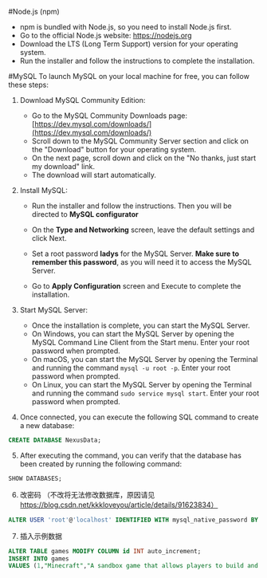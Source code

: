 #Node.js (npm)
- npm is bundled with Node.js, so you need to install Node.js first.
- Go to the official Node.js website: https://nodejs.org
- Download the LTS (Long Term Support) version for your operating system.
- Run the installer and follow the instructions to complete the installation.

#MySQL
To launch MySQL on your local machine for free, you can follow these steps:

1. Download MySQL Community Edition:
   - Go to the MySQL Community Downloads page: [https://dev.mysql.com/downloads/](https://dev.mysql.com/downloads/)
   - Scroll down to the MySQL Community Server section and click on the "Download" button for your operating system.
   - On the next page, scroll down and click on the "No thanks, just start my download" link.
   - The download will start automatically.

2. Install MySQL:
   - Run the installer and follow the instructions. Then you will be directed to **MySQL configurator**

   - On the **Type and Networking** screen, leave the default settings and click Next.
   - Set a root password **ladys** for the MySQL Server. **Make sure to remember this password**, as you will need it to access the MySQL Server.
   - Go to **Apply Configuration** screen and Execute to complete the installation.

3. Start MySQL Server:
   - Once the installation is complete, you can start the MySQL Server.
   - On Windows, you can start the MySQL Server by opening the MySQL Command Line Client from the Start menu. Enter your root password when prompted.
   - On macOS, you can start the MySQL Server by opening the Terminal and running the command `mysql -u root -p`. Enter your root password when prompted.
   - On Linux, you can start the MySQL Server by opening the Terminal and running the command `sudo service mysql start`. Enter your root password when prompted.

4. Once connected, you can execute the following SQL command to create a new database:

```sql
CREATE DATABASE NexusData;
```

5. After executing the command, you can verify that the database has been created by running the following command:

```sql
SHOW DATABASES;
```
6. 改密码 （不改将无法修改数据库，原因请见 https://blog.csdn.net/kkkloveyou/article/details/91623834）
```sql
ALTER USER 'root'@'localhost' IDENTIFIED WITH mysql_native_password BY 'ladys';
```
7. 插入示例数据
```sql
ALTER TABLE games MODIFY COLUMN id INT auto_increment;
INSERT INTO games
VALUES (1,"Minecraft","A sandbox game that allows players to build and explore virtual worlds "),(2,"Fortnite","A popular battle royale game where players fight to be the last person standing "),(3,"Grand Theft Auto V","An open-world action-adventure game that allows players to explore a fictional city and engage in various criminal activities."),(4,"The Legend of Zelda: Breath of the Wild","An action-adventure game set in an open world, where players control Link as he sets out to rescue Princess Zelda."),(5,"Overwatch","A team-based first-person shooter game where players work together to achieve objectives."),(6,"Call of Duty: Modern Warfare","A first-person shooter game that offers a realistic and immersive experience in modern warfare scenarios."),(7,"Super Mario Odyssey","A platform game featuring Mario as he embarks on a globe-trotting adventure to rescue Princess Peach."),(8,"FIFA 20","A soccer simulation game that allows players to control their favorite teams and compete in various tournaments."),(9,"The Witcher 3: Wild Hunt","An action role-playing game set in a vast open world, where players take on the role of Geralt of Rivia, a monster hunter."),(10,"League of Legends","A multiplayer online battle arena game where players control a champion and compete against other teams."),(11,"Pokemon Sword and Shield","Role-playing games where players embark on an adventure to become the champion of the Galar region."),(12,"Assassin's Creed Odyssey","An action role-playing game set in ancient Greece, where players control a mercenary and engage in various missions."),(13,"Red Dead Redemption 2","An open-world western action-adventure game set in the late 1800s, with players taking on the role of a outlaw."),(14,"Counter-Strike: Global Offensive","A multiplayer first-person shooter game where players compete in teams to complete objectives or eliminate opponents."),(15,"World of Warcraft","A massively multiplayer online role-playing game set in the fantasy world of Azeroth, with players completing quests and battling monsters."),(16,"Minecraft: Dungeons","A dungeon-crawling action-adventure game set in the Minecraft universe, with players battling through various levels."),(17,"Fortnite: Battle Royale","The battle royale mode of Fortnite, where players fight to be the last person or team standing."),(18,"Apex Legends","A free-to-play battle royale game where players team up to compete against other squads in a futuristic setting."),(19,"Super Smash Bros. Ultimate","A fighting game featuring characters from various Nintendo franchises, where players battle to knock opponents off the stage."),(20,"Animal Crossing: New Horizons","A life simulation game where players create their own island paradise and interact with anthropomorphic animal characters.")
```

